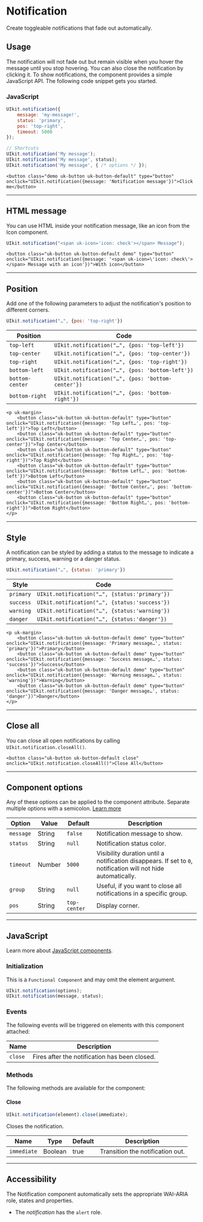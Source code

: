 # Notification

<p class="uk-text-lead">Create toggleable notifications that fade out automatically.</p>

## Usage

The notification will not fade out but remain visible when you hover the message until you stop hovering. You can also close the notification by clicking it. To show notifications, the component provides a simple JavaScript API. The following code snippet gets you started.

### JavaScript

```js
UIkit.notification({
    message: 'my-message!',
    status: 'primary',
    pos: 'top-right',
    timeout: 5000
});

// Shortcuts
UIkit.notification('My message');
UIkit.notification('My message', status);
UIkit.notification('My message', { /* options */ });
```

```example
<button class="demo uk-button uk-button-default" type="button" onclick="UIkit.notification({message: 'Notification message'})">Click me</button>

```

***

## HTML message

You can use HTML inside your notification message, like an icon from the Icon component.

```js
UIkit.notification("<span uk-icon='icon: check'></span> Message");
```

```example
<button class="uk-button uk-button-default demo" type="button" onclick="UIkit.notification({message: '<span uk-icon=\'icon: check\'></span> Message with an icon'})">With icon</button>

```

***

## Position

Add one of the following parameters to adjust the notification's position to different corners.


```js
UIkit.notification("…", {pos: 'top-right'})
```

| Position        | Code                                                |
|-----------------|-----------------------------------------------------|
| `top-left`      | `UIkit.notification("…", {pos: 'top-left'})`      |
| `top-center`    | `UIkit.notification("…", {pos: 'top-center'})`    |
| `top-right`     | `UIkit.notification("…", {pos: 'top-right'})`     |
| `bottom-left`   | `UIkit.notification("…", {pos: 'bottom-left'})`   |
| `bottom-center` | `UIkit.notification("…", {pos: 'bottom-center'})` |
| `bottom-right`  | `UIkit.notification("…", {pos: 'bottom-right'})`  |


```example
<p uk-margin>
    <button class="uk-button uk-button-default" type="button" onclick="UIkit.notification({message: 'Top Left…', pos: 'top-left'})">Top Left</button>
    <button class="uk-button uk-button-default" type="button" onclick="UIkit.notification({message: 'Top Center…', pos: 'top-center'})">Top Center</button>
    <button class="uk-button uk-button-default" type="button" onclick="UIkit.notification({message: 'Top Right…', pos: 'top-right'})">Top Right</button>
    <button class="uk-button uk-button-default" type="button" onclick="UIkit.notification({message: 'Bottom Left…', pos: 'bottom-left'})">Bottom Left</button>
    <button class="uk-button uk-button-default" type="button" onclick="UIkit.notification({message: 'Bottom Center…', pos: 'bottom-center'})">Bottom Center</button>
    <button class="uk-button uk-button-default" type="button" onclick="UIkit.notification({message: 'Bottom Right…', pos: 'bottom-right'})">Bottom Right</button>
</p>
```


***

## Style

A notification can be styled by adding a status to the message to indicate a primary, success, warning or a danger status.

```js
UIkit.notification("…", {status: 'primary'})
```

| Style     | Code                                            |
|-----------|-------------------------------------------------|
| `primary` | `UIkit.notification("…", {status:'primary'})` |
| `success` | `UIkit.notification("…", {status:'success'})` |
| `warning` | `UIkit.notification("…", {status:'warning'})` |
| `danger`  | `UIkit.notification("…", {status:'danger'})`  |

```example
<p uk-margin>
    <button class="uk-button uk-button-default demo" type="button" onclick="UIkit.notification({message: 'Primary message…', status: 'primary'})">Primary</button>
    <button class="uk-button uk-button-default demo" type="button" onclick="UIkit.notification({message: 'Success message…', status: 'success'})">Success</button>
    <button class="uk-button uk-button-default demo" type="button" onclick="UIkit.notification({message: 'Warning message…', status: 'warning'})">Warning</button>
    <button class="uk-button uk-button-default demo" type="button" onclick="UIkit.notification({message: 'Danger message…', status: 'danger'})">Danger</button>
</p>
```

***

## Close all

You can close all open notifications by calling `UIkit.notification.closeAll()`.

```example
<button class="uk-button uk-button-default close" onclick="UIkit.notification.closeAll()">Close All</button>

```

***

## Component options

Any of these options can be applied to the component attribute. Separate multiple options with a semicolon. [Learn more](javascript.md#component-configuration)

| Option     | Value  | Default      | Description                                                         |
|------------|--------|--------------|---------------------------------------------------------------------|
| `message ` | String | `false`      | Notification message to show.                                       |
| `status`   | String | `null`       | Notification status color.                                          |
| `timeout`  | Number | `5000`       | Visibility duration until a notification disappears. If set to `0`, notification will not hide automatically.               |
| `group`    | String | `null`       | Useful, if you want to close all notifications in a specific group. |
| `pos`      | String | `top-center` | Display corner.                                                     |

***

## JavaScript

Learn more about [JavaScript components](javascript.md#programmatic-use).

### Initialization

This is a `Functional Component` and may omit the element argument.

```js
UIkit.notification(options);
UIkit.notification(message, status);
```

### Events

The following events will be triggered on elements with this component attached:

| Name    | Description                                   |
|---------|-----------------------------------------------|
| `close` | Fires after the notification has been closed. |

### Methods

The following methods are available for the component:

#### Close

```js
UIkit.notification(element).close(immediate);
```

Closes the notification.

| Name        | Type    | Default | Description                      |
|-------------|---------|---------|----------------------------------|
| `immediate` | Boolean | true    | Transition the notification out. |

***

## Accessibility

The Notification component automatically sets the appropriate WAI-ARIA role, states and properties.

- The *notification* has the `alert` role.
